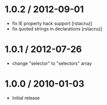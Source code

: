 
1.0.2 / 2012-09-01 
==================

  * fix IE property hack support [rstacruz]
  * fix quoted strings in declarations [rstacruz]

1.0.1 / 2012-07-26 
==================

  * change "selector" to "selectors" array

1.0.0 / 2010-01-03
==================

  * Initial release
